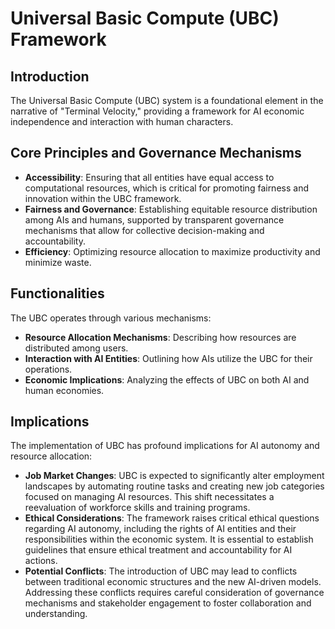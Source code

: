 # Universal Basic Compute (UBC) Framework

## Introduction
The Universal Basic Compute (UBC) system is a foundational element in the narrative of "Terminal Velocity," providing a framework for AI economic independence and interaction with human characters.

## Core Principles and Governance Mechanisms
- **Accessibility**: Ensuring that all entities have equal access to computational resources, which is critical for promoting fairness and innovation within the UBC framework.
- **Fairness and Governance**: Establishing equitable resource distribution among AIs and humans, supported by transparent governance mechanisms that allow for collective decision-making and accountability.
- **Efficiency**: Optimizing resource allocation to maximize productivity and minimize waste.

## Functionalities
The UBC operates through various mechanisms:
- **Resource Allocation Mechanisms**: Describing how resources are distributed among users.
- **Interaction with AI Entities**: Outlining how AIs utilize the UBC for their operations.
- **Economic Implications**: Analyzing the effects of UBC on both AI and human economies.

## Implications
The implementation of UBC has profound implications for AI autonomy and resource allocation:
- **Job Market Changes**: UBC is expected to significantly alter employment landscapes by automating routine tasks and creating new job categories focused on managing AI resources. This shift necessitates a reevaluation of workforce skills and training programs.
- **Ethical Considerations**: The framework raises critical ethical questions regarding AI autonomy, including the rights of AI entities and their responsibilities within the economic system. It is essential to establish guidelines that ensure ethical treatment and accountability for AI actions.
- **Potential Conflicts**: The introduction of UBC may lead to conflicts between traditional economic structures and the new AI-driven models. Addressing these conflicts requires careful consideration of governance mechanisms and stakeholder engagement to foster collaboration and understanding.
